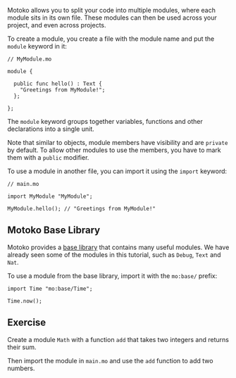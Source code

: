 Motoko allows you to split your code into multiple modules, where each module sits in its own file.
These modules can then be used across your project, and even across projects.

To create a module, you create a file with the module name and put the `module` keyword in it:

```motoko
// MyModule.mo

module {

  public func hello() : Text {
    "Greetings from MyModule!";
  };

};
```

The `module` keyword groups together variables, functions and other declarations into a single unit.

Note that similar to objects, module members have visibility and are `private` by default. To allow
other modules to use the members, you have to mark them with a `public` modifier.

To use a module in another file, you can import it using the `import` keyword:

```motoko
// main.mo

import MyModule "MyModule";

MyModule.hello(); // "Greetings from MyModule!"
```

## Motoko Base Library

Motoko provides a [base library](https://internetcomputer.org/docs/current/motoko/main/base/) that
contains many useful modules. We have already seen some of the modules in this tutorial, such as
`Debug`, `Text` and `Nat`.

To use a module from the base library, import it with the `mo:base/` prefix:

```motoko
import Time "mo:base/Time";

Time.now();
```

## Exercise

Create a module `Math` with a function `add` that takes two integers and returns their sum.

Then import the module in `main.mo` and use the `add` function to add two numbers.
